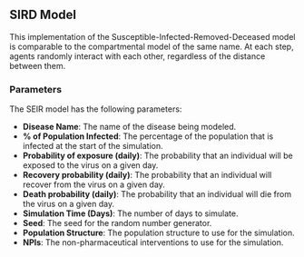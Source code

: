 ## SIRD Model

This implementation of the Susceptible-Infected-Removed-Deceased model is comparable to the compartmental model of the same name. At each step, agents randomly interact with each other, regardless of the distance between them.

### Parameters

The SEIR model has the following parameters:

- **Disease Name**: The name of the disease being modeled.
- **% of Population Infected**: The percentage of the population that is infected at the start of the simulation.
- **Probability of exposure (daily)**: The probability that an individual will be exposed to the virus on a given day.
- **Recovery probability (daily)**: The probability that an individual will recover from the virus on a given day.
- **Death probability (daily)**: The probability that an individual will die from the virus on a given day.
- **Simulation Time (Days)**: The number of days to simulate.
- **Seed**: The seed for the random number generator.
- **Population Structure**: The population structure to use for the simulation.
- **NPIs**: The non-pharmaceutical interventions to use for the simulation.
